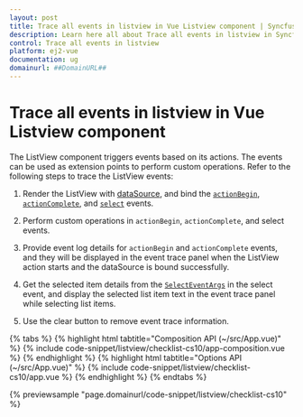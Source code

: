 ```yaml
---
layout: post
title: Trace all events in listview in Vue Listview component | Syncfusion
description: Learn here all about Trace all events in listview in Syncfusion Vue Listview component of Syncfusion Essential JS 2 and more.
control: Trace all events in listview 
platform: ej2-vue
documentation: ug
domainurl: ##DomainURL##
---
```


# Trace all events in listview in Vue Listview component

The ListView component triggers events based on its actions. The events can be used as extension points to perform custom operations. Refer to the following steps to trace the ListView events:

1. Render the ListView with [dataSource](https://ej2.syncfusion.com/vue/documentation/api/list-view/#datasource), and bind the [`actionBegin`](https://ej2.syncfusion.com/vue/documentation/api/list-view/#actionbegin), [`actionComplete`](https://ej2.syncfusion.com/vue/documentation/api/list-view/#actioncomplete), and [`select`](https://ej2.syncfusion.com/vue/documentation/api/list-view/#select) events.

2. Perform custom operations in `actionBegin`, `actionComplete`, and select events.

3. Provide event log details for `actionBegin` and `actionComplete` events, and they will be displayed in the event trace panel when the ListView action starts and the dataSource is bound successfully.

4. Get the selected item details from the [`SelectEventArgs`](https://ej2.syncfusion.com/vue/documentation/api/list-view/selectEventArgs/) in the select event, and display the selected list item text in the event trace panel while selecting list items.

5. Use the clear button to remove event trace information.

{% tabs %}
{% highlight html tabtitle="Composition API (~/src/App.vue)" %}
{% include code-snippet/listview/checklist-cs10/app-composition.vue %}
{% endhighlight %}
{% highlight html tabtitle="Options API (~/src/App.vue)" %}
{% include code-snippet/listview/checklist-cs10/app.vue %}
{% endhighlight %}
{% endtabs %}
        
{% previewsample "page.domainurl/code-snippet/listview/checklist-cs10" %}